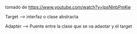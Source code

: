 tomado de https://www.youtube.com/watch?v=lpsNlnbPmKw

Target --> interfaz o clase abstracta

Adapter --> Puente entre la clase que se va adaotar y el target